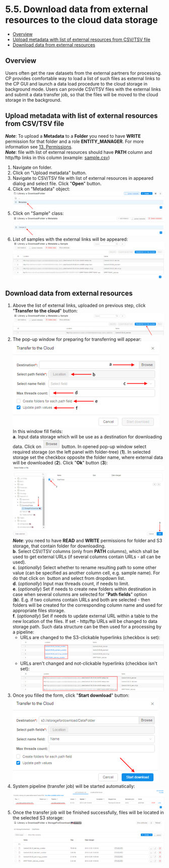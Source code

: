 # 5.5. Download data from external resources to the cloud data storage

- [Overview](#overview)
- [Upload metadata with list of external resources from CSV/TSV file](#upload-metadata-with-list-of-external-resources-from-csvtsv-file)
- [Download data from external resources](#download-data-from-external-resources)

## Overview

Users often get the raw datasets from the external partners for processing. CP provides comfortable way to load a list of such files as external links to the CP GUI and launch a data load procedure to the cloud storage in background mode. Users can provide CSV/TSV files with the external links and submit a data transfer job, so that the files will be moved to the cloud storage in the background.

## Upload metadata with list of external resources from CSV/TSV file

**_Note_**: To upload a **Metadata** to a **Folder** you need to have **WRITE** permission for that folder and a role **ENTITY_MANAGER**. For more information see [13. Permissions](../13_Permissions/13._Permissions.md).  
**_Note_**: file with list of external resources should have **PATH** column and http/ftp links in this column (example: [sample.csv](attachments/DownloadDataFromExternalResources_sample.csv))

1. Navigate on folder.
2. Click on "Upload metadata" button.
3. Navigate to CSV/TSV file with list of external resources in appeared dialog and select file. Click "**Open**" button.
4. Click on "Metadata" object:  
    ![CP_DownloadDataFromExternalResources](attachments/DownloadDataFromExternalResources_01.png)
5. Click on "Sample" class:  
    ![CP_DownloadDataFromExternalResources](attachments/DownloadDataFromExternalResources_02.png)
6. List of samples with the external links will be appeared:  
    ![CP_DownloadDataFromExternalResources](attachments/DownloadDataFromExternalResources_03.png)

## Download data from external resources

1. Above the list of external links, uploaded on previous step, click "**Transfer to the cloud**" button:  
    ![CP_DownloadDataFromExternalResources](attachments/DownloadDataFromExternalResources_04.png)
2. The pop-up window for preparing for transferring will appear:  
    ![CP_DownloadDataFromExternalResources](attachments/DownloadDataFromExternalResources_05.png)  
    In this window fill fields:  
    **a**. Input data storage which will be use as a destination for downloading data. Click on ![CP_DownloadDataFromExternalResources](attachments/DownloadDataFromExternalResources_06.png) button. In opened pop-up window select required storage (on the left panel with folder-tree) (**1**). In selected storage set the checkbox opposite the folder name, where external data will be downloaded (**2**). Click "**Ok**" button (**3**):  
    ![CP_DownloadDataFromExternalResources](attachments/DownloadDataFromExternalResources_07.png)  
    **_Note_**: you need to have **READ** and **WRITE** permissions for folder and S3 storage, that contain folder for downloading.  
    **b**. Select CSV/TSV columns (only from **PATH** columns), which shall be used to get external URLs (if several columns contain URLs - all can be used).  
    **c**. (_optionally_) Select whether to rename resulting path to some other value (can be specified as another column cell, e.g. sample name). For do that click on  button and select from dropdown list.  
    **d**. (_optionally_) Input max threads count, if needs to limit.  
    **e**. (_optionally_) Set if needs to create new folders within destination in case when several columns are selected for "**Path fields**" option (**b**). E.g. if two columns contain URLs and both are selected - then folders will be created for the corresponding column name and used for appropriate files storage.  
    **f**. (_optionally_) Set if needs to update external URL within a table to the new location of the files. If set - http/ftp URLs will be changed to data storage path. Such data structure can be then used for a processing by a pipeline:
    - URLs are changed to the S3-clickable hyperlinks (checkbox is set):  ![CP_DownloadDataFromExternalResources](attachments/DownloadDataFromExternalResources_08.png)  
    - URLs aren't changed and not-clickable hyperlinks (checkbox isn't set):  ![CP_DownloadDataFromExternalResources](attachments/DownloadDataFromExternalResources_09.png)
3. Once you filled the form, click "**Start download**" button:  
    ![CP_DownloadDataFromExternalResources](attachments/DownloadDataFromExternalResources_10.png)
4. System pipeline (transfer job) will be started automatically:  
    ![CP_DownloadDataFromExternalResources](attachments/DownloadDataFromExternalResources_11.png)
5. Once the transfer job will be finished successfully, files will be located in the selected S3 storage:  
    ![CP_DownloadDataFromExternalResources](attachments/DownloadDataFromExternalResources_12.png)